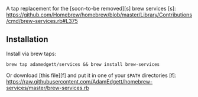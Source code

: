 A tap replacement for the [soon-to-be removed][s] brew services
[s]: https://github.com/Homebrew/homebrew/blob/master/Library/Contributions/cmd/brew-services.rb#L375

## Installation
Install via brew taps:

    brew tap adamedgett/services && brew install brew-services

Or download [this file][f] and put it in one of your `$PATH` directories
[f]: https://raw.githubusercontent.com/AdamEdgett/homebrew-services/master/brew-services.rb

